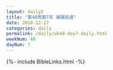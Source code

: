 ```yaml
---
layout: daily2
title: "第48周第7天 補漏拾遺"
date: 2018-12-17
categories: daily
permalink: /daily/wk48-day7-daily.html
weekNum: 48
dayNum: 7
---
```


{%- include BibleLinks.html -%}

